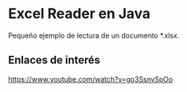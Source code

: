 # Excel Reader en Java

Pequeño ejemplo de lectura de un documento *.xlsx.

## Enlaces de interés

https://www.youtube.com/watch?v=go3SsnvSpOo